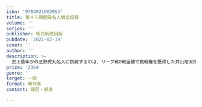```yaml
---
isbn: '9784021002953'
title: 第４５期囲碁名人戦全記録
volume: ''
series: ''
publisher: 朝日新聞出版
pubdate: '2021-02-19'
cover: ''
author: ''
description: >-
  史上最年少の芝野虎丸名人に挑戦するのは、リーグ戦8戦全勝で挑戦権を獲得した井山裕太棋聖。名人の初防衛か、挑戦者の通算7期目の名人位獲得か。囲碁七大タイトルのうち合わせて6つを占める2人の頂上決戦は、４勝１敗で挑戦者が名人位奪取。井山が３度目の「大三冠」に返り咲いた。土壇場の大逆転、「魔王」井山が繰り出す最強手と、大激戦を繰り広げた今期の全記録。AIの研究やコロナ禍での過ごし方など井山新名人へのインタビューや関連記事をはじめ、将棋の渡辺明名人が観戦に訪れた様子や、各対局場を未発表のカットを含め写真でも紹介。リーグ戦全局の棋譜も書き下ろし収載。
price: '2364'
genre: ''
target: 一般
format: 単行本
content: 諸芸・娯楽

---
```

